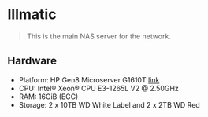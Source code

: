 # Illmatic

> This is the main NAS server for the network.

## Hardware

* Platform: HP Gen8 Microserver G1610T [link](https://n40l.fandom.com/wiki/Base_Hardware_G1610T)
* CPU: Intel® Xeon® CPU E3-1265L V2 @ 2.50GHz
* RAM: 16GiB (ECC)
* Storage: 2 x 10TB WD White Label and 2 x 2TB WD Red
